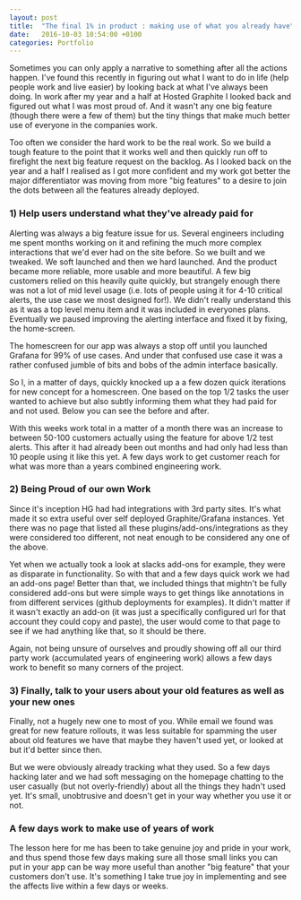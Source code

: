 ```yaml
---
layout: post
title:  "The final 1% in product : making use of what you already have"
date:   2016-10-03 10:54:00 +0100
categories: Portfolio
---
```


Sometimes you can only apply a narrative to something after all the actions happen. I've found this recently in figuring out what I want to do in life (help people work and live easier) by looking back at what I've always been doing. In work after my year and a half at Hosted Graphite I looked back and figured out what I was most proud of. And it wasn't any one big feature (though there were a few of them) but the tiny things that make much better use of everyone in the companies work.

Too often we consider the hard work to be the real work. So we build a tough feature to the point that it works well and then quickly run off to firefight the next big feature request on the backlog. As I looked back on the year and a half I realised as I got more confident and my work got better the major differentiator was moving from more "big features" to a desire to join the dots between all the features already deployed.

### 1) Help users understand what they've already paid for ##


Alerting was always a big feature issue for us. Several engineers including me spent months working on it and refining the much more complex interactions that we'd ever had on the site before. So we built and we tweaked. We soft launched and then we hard launched. And the product became more reliable, more usable and more beautiful. A few big customers relied on this heavily quite quickly, but strangely enough there was not a lot of mid level usage (i.e. lots of people using it for 4-10 critical alerts, the use case we most designed for!). We didn't really understand this as it was a top level menu item and it was included in everyones plans. Eventually we paused improving the alerting interface and fixed it by fixing, the home-screen.

The homescreen for our app was always a stop off until you launched Grafana for 99% of use cases. And under that confused use case it was a rather confused jumble of bits and bobs of the admin interface basically.

So I, in a matter of days, quickly knocked up a a few dozen quick iterations for new concept for a homescreen. One based on the top 1/2 tasks the user wanted to achieve but also subtly informing them what they had paid for and not used. Below you can see the before and after.

With this weeks work total in a matter of a month there was an increase to between 50-100 customers actually using the feature for above 1/2 test alerts. This after it had already been out months and had only had less than 10 people using it like this yet. A few days work to get customer reach for what was more than a years combined engineering work.

### 2) Being Proud of our own Work ##

Since it's inception HG had had integrations with 3rd party sites. It's what made it so extra useful over self deployed Graphite/Grafana instances. Yet there was no page that listed all these plugins/add-ons/integrations as they were considered too different, not neat enough to be considered any one of the above.

Yet when we actually took a look at slacks add-ons for example, they were as disparate in functionality. So with that and a few days quick work we had an add-ons page! Better than that, we included things that mightn't be fully considered add-ons but were simple ways to get things like annotations in from different services (github deployments for examples). It didn't matter if it wasn't exactly an add-on (it was just a specifically configured url for that account they could copy and paste), the user would come to that page to see if we had anything like that, so it should be there.

Again, not being unsure of ourselves and proudly showing off all our third party work (accumulated years of engineering work) allows a few days work to benefit so many corners of the project.

### 3) Finally, talk to your users about your old features as well as your new ones

Finally, not a hugely new one to most of you. While email we found was great for new feature rollouts, it was less suitable for spamming the user about old features we have that maybe they haven't used yet, or looked at but it'd better since then.

But we were obviously already tracking what they used. So a few days hacking later and we had soft messaging on the homepage chatting to the user casually (but not overly-friendly) about all the things they hadn't used yet. It's small, unobtrusive and doesn't get in your way whether you use it or not.

### A few days work to make use of years of work

The lesson here for me has been to take genuine joy and pride in your work, and thus spend those few days making sure all those small links you can put in your app can be way more useful than another "big feature" that your customers don't use. It's something I take true joy in implementing and see the affects live within a few days or weeks.
